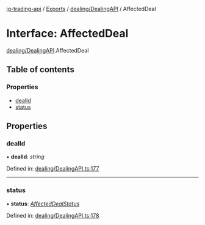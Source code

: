 [ig-trading-api](../README.md) / [Exports](../modules.md) / [dealing/DealingAPI](../modules/dealing_dealingapi.md) / AffectedDeal

# Interface: AffectedDeal

[dealing/DealingAPI](../modules/dealing_dealingapi.md).AffectedDeal

## Table of contents

### Properties

- [dealId](dealing_dealingapi.affecteddeal.md#dealid)
- [status](dealing_dealingapi.affecteddeal.md#status)

## Properties

### dealId

• **dealId**: _string_

Defined in: [dealing/DealingAPI.ts:177](https://github.com/bennycode/ig-trading-api/blob/6347f7e/src/dealing/DealingAPI.ts#L177)

---

### status

• **status**: [_AffectedDealStatus_](../enums/dealing_dealingapi.affecteddealstatus.md)

Defined in: [dealing/DealingAPI.ts:178](https://github.com/bennycode/ig-trading-api/blob/6347f7e/src/dealing/DealingAPI.ts#L178)
